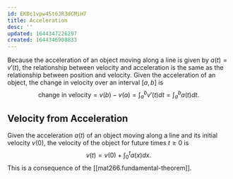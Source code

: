 ```yaml
---
id: EKDc1vpw4St6JR3dCMiH7
title: Acceleration
desc: ''
updated: 1644347226297
created: 1644346908833
---
```


Because the acceleration of an object moving along a line is given by $a(t)=v\prime(t)$, the relationship between velocity and acceleration is the same as the relationship between position and velocity. Given the acceleration of an object, the change in velocity over an interval $[a,b]$ is
$$
\text{change in velocity}=v(b)-v(a)=\int_a^b{v\prime(t)}{dt}=\int_a^b{a(t)}{dt}\text{.}
$$
## Velocity from Acceleration
Given the acceleration $a(t)$ of an object moving along a line and its initial velocity $v(0)$, the velocity of the object for future times $t\geq0$ is
$$
v(t)=v(0)+\int_0^t{a(x)}{dx}\text{.}
$$
This is a consequence of the [[mat266.fundamental-theorem]].